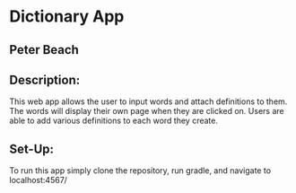 # Dictionary App
## Peter Beach

## Description:

This web app allows the user to input words and attach definitions to them. The words will display their own page when they are clicked on.
Users are able to add various definitions to each word they create.

## Set-Up:

To run this app simply clone the repository, run gradle, and navigate to localhost:4567/

